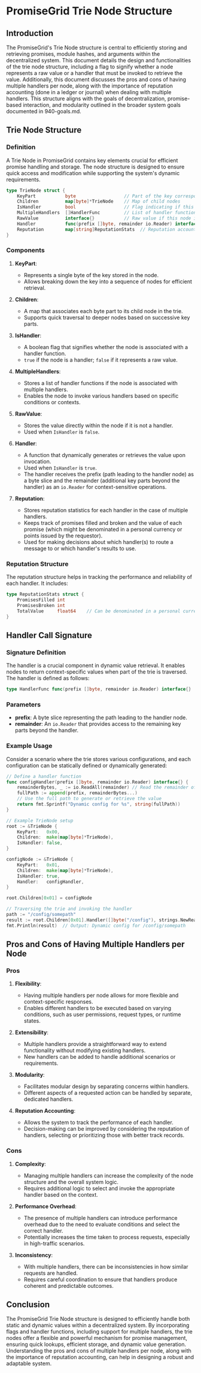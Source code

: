 # PromiseGrid Trie Node Structure

## Introduction

The PromiseGrid's Trie Node structure is central to efficiently storing and retrieving promises, module hashes, and arguments within the decentralized system. This document details the design and functionalities of the trie node structure, including a flag to signify whether a node represents a raw value or a handler that must be invoked to retrieve the value. Additionally, this document discusses the pros and cons of having multiple handlers per node, along with the importance of reputation accounting (done in a ledger or journal) when dealing with multiple handlers. This structure aligns with the goals of decentralization, promise-based interaction, and modularity outlined in the broader system goals documented in 940-goals.md.

## Trie Node Structure

### Definition

A Trie Node in PromiseGrid contains key elements crucial for efficient promise handling and storage. The node structure is designed to ensure quick access and modification while supporting the system's dynamic requirements.

```go
type TrieNode struct {
    KeyPart           byte                  // Part of the key corresponding to this node
    Children          map[byte]*TrieNode    // Map of child nodes
    IsHandler         bool                  // Flag indicating if this node is a handler
    MultipleHandlers  []HandlerFunc         // List of handler functions if this node has multiple handlers
    RawValue          interface{}           // Raw value if this node is not a handler
    Handler           func(prefix []byte, remainder io.Reader) interface{}  // Handler function if this node is a handler
    Reputation        map[string]ReputationStats  // Reputation accounting for handlers
}
```

### Components

1. **KeyPart**:
    - Represents a single byte of the key stored in the node.
    - Allows breaking down the key into a sequence of nodes for efficient retrieval.

2. **Children**:
    - A map that associates each byte part to its child node in the trie.
    - Supports quick traversal to deeper nodes based on successive key parts.

3. **IsHandler**:
    - A boolean flag that signifies whether the node is associated with a handler function.
    - `true` if the node is a handler; `false` if it represents a raw value.

4. **MultipleHandlers**:
    - Stores a list of handler functions if the node is associated with multiple handlers.
    - Enables the node to invoke various handlers based on specific conditions or contexts.

5. **RawValue**:
    - Stores the value directly within the node if it is not a handler.
    - Used when `IsHandler` is `false`.

6. **Handler**:
    - A function that dynamically generates or retrieves the value upon invocation.
    - Used when `IsHandler` is `true`.
    - The handler receives the prefix (path leading to the handler node) as a byte slice and the remainder (additional key parts beyond the handler) as an `io.Reader` for context-sensitive operations.

7. **Reputation**:
    - Stores reputation statistics for each handler in the case of multiple handlers.
    - Keeps track of promises filled and broken and the value of each promise (which might be denominated in a personal currency or points issued by the requestor).
    - Used for making decisions about which handler(s) to route a message to or which handler's results to use.

### Reputation Structure

The reputation structure helps in tracking the performance and reliability of each handler. It includes:

```go
type ReputationStats struct {
    PromisesFilled int
    PromisesBroken int
    TotalValue     float64    // Can be denominated in a personal currency/points issued by the requestor
}
```

## Handler Call Signature

### Signature Definition

The handler is a crucial component in dynamic value retrieval. It enables nodes to return context-specific values when part of the trie is traversed. The handler is defined as follows:

```go
type HandlerFunc func(prefix []byte, remainder io.Reader) interface{}
```

### Parameters

- **prefix**: A byte slice representing the path leading to the handler node.
- **remainder**: An `io.Reader` that provides access to the remaining key parts beyond the handler.

### Example Usage

Consider a scenario where the trie stores various configurations, and each configuration can be statically defined or dynamically generated:

```go
// Define a handler function
func configHandler(prefix []byte, remainder io.Reader) interface{} {
    remainderBytes, _ := io.ReadAll(remainder) // Read the remainder of the path
    fullPath := append(prefix, remainderBytes...)
    // Use the full path to generate or retrieve the value
    return fmt.Sprintf("Dynamic config for %s", string(fullPath))
}

// Example TrieNode setup
root := &TrieNode {
    KeyPart:   0x00,
    Children:  make(map[byte]*TrieNode),
    IsHandler: false,
}

configNode := &TrieNode {
    KeyPart:   0x01,
    Children:  make(map[byte]*TrieNode),
    IsHandler: true,
    Handler:   configHandler,
}

root.Children[0x01] = configNode

// Traversing the trie and invoking the handler
path := "/config/somepath"
result := root.Children[0x01].Handler([]byte("/config"), strings.NewReader("somepath"))
fmt.Println(result)  // Output: Dynamic config for /config/somepath
```

## Pros and Cons of Having Multiple Handlers per Node

### Pros

1. **Flexibility**:
    - Having multiple handlers per node allows for more flexible and context-specific responses.
    - Enables different handlers to be executed based on varying conditions, such as user permissions, request types, or runtime states.

2. **Extensibility**:
    - Multiple handlers provide a straightforward way to extend functionality without modifying existing handlers.
    - New handlers can be added to handle additional scenarios or requirements.

3. **Modularity**:
    - Facilitates modular design by separating concerns within handlers.
    - Different aspects of a requested action can be handled by separate, dedicated handlers.

4. **Reputation Accounting**:
    - Allows the system to track the performance of each handler.
    - Decision-making can be improved by considering the reputation of handlers, selecting or prioritizing those with better track records.

### Cons

1. **Complexity**:
    - Managing multiple handlers can increase the complexity of the node structure and the overall system logic.
    - Requires additional logic to select and invoke the appropriate handler based on the context.

2. **Performance Overhead**:
    - The presence of multiple handlers can introduce performance overhead due to the need to evaluate conditions and select the correct handler.
    - Potentially increases the time taken to process requests, especially in high-traffic scenarios.

3. **Inconsistency**:
    - With multiple handlers, there can be inconsistencies in how similar requests are handled.
    - Requires careful coordination to ensure that handlers produce coherent and predictable outcomes.

## Conclusion

The PromiseGrid Trie Node structure is designed to efficiently handle both static and dynamic values within a decentralized system. By incorporating flags and handler functions, including support for multiple handlers, the trie nodes offer a flexible and powerful mechanism for promise management, ensuring quick lookups, efficient storage, and dynamic value generation. Understanding the pros and cons of multiple handlers per node, along with the importance of reputation accounting, can help in designing a robust and adaptable system.
